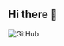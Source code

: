 ## Hi there 👋

![GitHub](https:https://github.com/EmanuelRobinson/img.shields.io/badge/github-%23121011.svg?style=for-the-badge&logo=github&logoColor=white)
